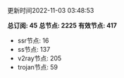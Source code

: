 更新时间2022-11-03 03:48:53

**总订阅: 45**
**总节点: 2225**
**有效节点: 417**
- ssr节点: 16
- ss节点: 137
- v2ray节点: 205
- trojan节点: 59
